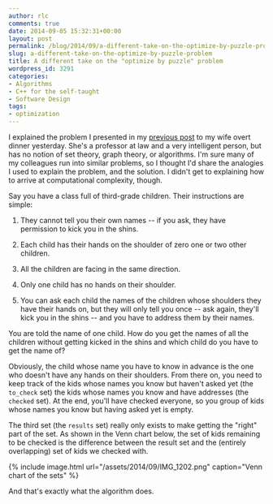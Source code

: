 ```yaml
---
author: rlc
comments: true
date: 2014-09-05 15:32:31+00:00
layout: post
permalink: /blog/2014/09/a-different-take-on-the-optimize-by-puzzle-problem/
slug: a-different-take-on-the-optimize-by-puzzle-problem
title: A different take on the "optimize by puzzle" problem
wordpress_id: 3291
categories:
- Algorithms
- C++ for the self-taught
- Software Design
tags:
- optimization
---
```


I explained the problem I presented in my [previous post](http://rlc.vlinder.ca/blog/2014/09/optimization-by-puzzle/) to my wife overt dinner yesterday. She's a professor at law and a very intelligent person, but has no notion of set theory, graph theory, or algorithms. I'm sure many of my colleagues run into similar problems, so I thought I'd share the analogies I used to explain the problem, and the solution. I didn't get to explaining how to arrive at computational complexity, though.

<!--more-->

Say you have a class full of third-grade children. Their instructions are simple: 

  1. They cannot tell you their own names -- if you ask, they have permission to kick you in the shins.


  2. Each child has their hands on the shoulder of zero  one or two other children.


  3. All the children are facing in the same direction.


  4. Only one child has no hands on their shoulder.


  5. You can ask each child the names of the children whose shoulders they have their hands on, but they will only tell you once -- ask again, they'll kick you in the shins -- and you have to address them by their names.

You are told the name of one child. How do you get the names of all the children without getting kicked in the shins and which child do you have to get the name of?

Obviously, the child whose name you have to know in advance is the one who doesn't have any hands on their shoulders. From there on, you need to keep track of the kids whose names you know but haven't asked yet (the `to_check` set) the kids whose names you know and have addresses (the `checked` set). At the end, you'll have checked everyone, so you group of kids whose names you know but having asked yet is empty.

The third set (the `results` set) really only exists to make getting the "right" part of the set. As shown in the Venn chart below, the set of kids remaining to be checked is the difference between the result set and the (entirely overlapping) set of kids we checked with.

{% include image.html url="/assets/2014/09/IMG_1202.png" caption="Venn chart of the sets" %}

And that's exactly what the algorithm does.
